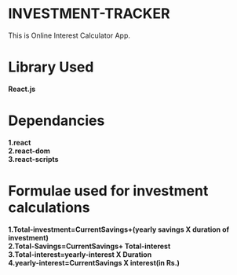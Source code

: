 # INVESTMENT-TRACKER
This is Online Interest Calculator App.

# Library Used
<b>React.js</b><br/>

# Dependancies
<b>1.react<br/>
2.react-dom<br/>
3.react-scripts<br/><b/>

# Formulae used for investment calculations
1.Total-investment=CurrentSavings+(yearly savings X duration of investment)<br/>
2.Total-Savings=CurrentSavings+ Total-interest<br/>
3.Total-interest=yearly-interest X Duration<br/>
4.yearly-interest=CurrentSavings X interest(in Rs.)<br/>
